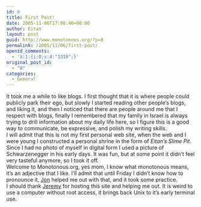 ```yaml
---
id: 8
title: First Post!
date: 2005-11-06T17:08:46+00:00
author: Eitan
layout: post
guid: http://www.monotonous.org/?p=8
permalink: /2005/11/06/first-post/
openid_comments:
  - 'a:1:{i:0;s:4:"3319";}'
original_post_id:
  - "8"
categories:
  - General
---
```

It took me a while to like blogs. I first thought that it is where people could publicly park their ego, but slowly I started reading other people&#8217;s blogs, and liking it, and then I noticed that there are people around me that I respect with blogs, finally I remembered that my family in Israel is always trying to drill information about my daily life here, so I figure this is a good way to communicate, be expressive, and polish my writing skills.  
I will admit that this is not my first personal web site, when the web and I were young I constructed a personal shrine in the form of _Eitan&#8217;s Slime Pit_. Since I had no photo of myself in digital form I used a picture of Schwarzenegger in his early days. It was fun, but at some point it didn&#8217;t feel very tasteful anymore, so I took it off.  
Welcome to Monotonous.org, yes mom, I know what monotonous means, it&#8217;s an adjective that I like. I&#8217;ll admit that until Friday I didn&#8217;t know how to pronounce it, [Jon](http://www.tux.org/~lasser/) helped me out with that, and it took some practice.  
I should thank [Jeremy](http://blog.jutley.org/) for hosting this site and helping me out. It is weird to use a computer without root access, it brings back Unix to it&#8217;s early terminal use.